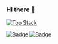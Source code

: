 ### Hi there 👋

<!--
**astrohsy/astrohsy** is a ✨ _special_ ✨ repository because its `README.md` (this file) appears on your GitHub profile.

Here are some ideas to get you started:

- 🔭 I’m currently working on ...
- 🌱 I’m currently learning ...
- 👯 I’m looking to collaborate on ...
- 🤔 I’m looking for help with ...
- 💬 Ask me about ...
- 📫 How to reach me: ...
- 😄 Pronouns: ...
- ⚡ Fun fact: ...
-->


[![Top Stack](https://widget.realdeveloper.pro/api/top?stack=apache-spark,apache-kafka,hadoop)](https://github.com/astrohsy)

[![Badge](https://widget.realdeveloper.pro/api/badge?title=Languages&badges=Python,Node.js,Scala,Kotlin,Java)](https://github.com/astrohsy)
[![Badge](https://widget.realdeveloper.pro/api/badge?title=Database%20and%20DevOps&badges=MySQL,PostgreSQL,MongoDB,Druid,ClickHouse,BigQuery,Docker,k8s)](https://github.com/astrohsy)
